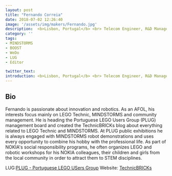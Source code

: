 ```yaml
---
layout: post
title: "Fernando Correia"
date: 2018-07-02 12:26:40
image: '/assets/img/makers/Fernando.jpg'
description:  <b>Lisbon, Portugal</b> <br> Telecom Engineer, R&D Manager and Head of Innovation at NOKIA Portugal
category: ''
tags:
- MINDSTORMS
- BOOST
- WeDo
- LUG
- Editor

twitter_text:
introduction: <b>Lisbon, Portugal</b> <br> Telecom Engineer, R&D Manager and Head of Innovation at NOKIA Portugal
---
```




## Bio


Fernando is passionate about innovation and robotics. As an AFOL, his interests focus mainly on LEGO Technic, MINDSTORMS and community management. He is heading the Portuguese LEGO Users Group (PLUG) management board and created the TechnicBRICKs blog about everything related to LEGO Technic and MINDSTORMS. At PLUG public exhibitions he is always engaged with MINDSTORMS robot demonstrations and uses every opportunity to combine his hobby with the professional life. As part of NOKIA's social responsibility programs, he often organizes LEGO and robotic workshops for his NOKIA colleagues, their children and girls from the local community in order to attract them to STEM disciplines.

LUG:[PLUG - Portuguese LEGO USers Group](www.plug.pt)
Website: [TechnicBRICKs](technicbricks.com)
